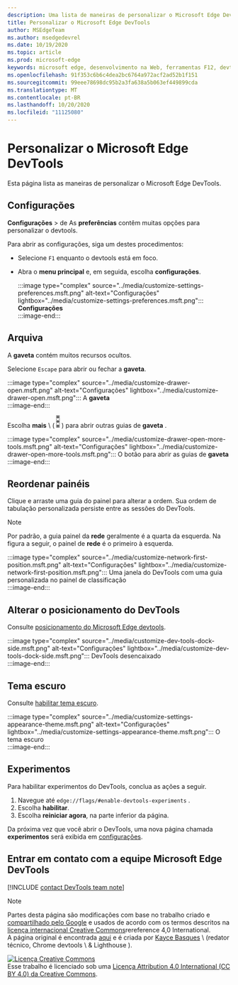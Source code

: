 ```yaml
---
description: Uma lista de maneiras de personalizar o Microsoft Edge DevTools
title: Personalizar o Microsoft Edge DevTools
author: MSEdgeTeam
ms.author: msedgedevrel
ms.date: 10/19/2020
ms.topic: article
ms.prod: microsoft-edge
keywords: microsoft edge, desenvolvimento na Web, ferramentas F12, devtools
ms.openlocfilehash: 91f353c6b6c4dea2bc6764a972acf2ad52b1f151
ms.sourcegitcommit: 99eee78698dc95b2a3fa638a5b063ef449899cda
ms.translationtype: MT
ms.contentlocale: pt-BR
ms.lasthandoff: 10/20/2020
ms.locfileid: "11125080"
---
```

<!-- Copyright Kayce Basques 

   Licensed under the Apache License, Version 2.0 (the "License");
   you may not use this file except in compliance with the License.
   You may obtain a copy of the License at

       https://www.apache.org/licenses/LICENSE-2.0

   Unless required by applicable law or agreed to in writing, software
   distributed under the License is distributed on an "AS IS" BASIS,
   WITHOUT WARRANTIES OR CONDITIONS OF ANY KIND, either express or implied.
   See the License for the specific language governing permissions and
   limitations under the License.  -->

# Personalizar o Microsoft Edge DevTools  

  

Esta página lista as maneiras de personalizar o Microsoft Edge DevTools.  

## Configurações  

**Configurações**  >  de As **preferências** contêm muitas opções para personalizar o devtools.  

Para abrir as configurações, siga um destes procedimentos:  

*   Selecione `F1` enquanto o devtools está em foco.  
*   Abra o **menu principal** e, em seguida, escolha **configurações**.  
    
    :::image type="complex" source="../media/customize-settings-preferences.msft.png" alt-text="Configurações" lightbox="../media/customize-settings-preferences.msft.png":::
       **Configurações**  
    :::image-end:::  
    
## Arquiva  

A **gaveta** contém muitos recursos ocultos.  

Selecione `Escape` para abrir ou fechar a **gaveta**.  

:::image type="complex" source="../media/customize-drawer-open.msft.png" alt-text="Configurações" lightbox="../media/customize-drawer-open.msft.png":::
   A **gaveta**  
:::image-end:::  

Escolha **mais** \ ( ![ mais ][ImageMoreIcon] \) para abrir outras guias de **gaveta** .  

:::image type="complex" source="../media/customize-drawer-open-more-tools.msft.png" alt-text="Configurações" lightbox="../media/customize-drawer-open-more-tools.msft.png":::
   O botão para abrir as guias de **gaveta**  
:::image-end:::  

## Reordenar painéis  

Clique e arraste uma guia do painel para alterar a ordem.  Sua ordem de tabulação personalizada persiste entre as sessões do DevTools.  

> [!NOTE]
> Por padrão, a guia painel da **rede** geralmente é a quarta da esquerda.  Na figura a seguir, o painel de **rede** é o primeiro à esquerda.  

:::image type="complex" source="../media/customize-network-first-position.msft.png" alt-text="Configurações" lightbox="../media/customize-network-first-position.msft.png":::
   Uma janela do DevTools com uma guia personalizada no painel de classificação  
:::image-end:::  

## Alterar o posicionamento do DevTools  

Consulte [posicionamento do Microsoft Edge devtools][DevToolsPlacement].  

:::image type="complex" source="../media/customize-dev-tools-dock-side.msft.png" alt-text="Configurações" lightbox="../media/customize-dev-tools-dock-side.msft.png":::
   DevTools desencaixado  
:::image-end:::  

## Tema escuro  

Consulte [habilitar tema escuro][DarkTheme].  

:::image type="complex" source="../media/customize-settings-appearance-theme.msft.png" alt-text="Configurações" lightbox="../media/customize-settings-appearance-theme.msft.png":::
   O tema escuro  
:::image-end:::  

## Experimentos  

Para habilitar experimentos do DevTools, conclua as ações a seguir.  

1.  Navegue até `edge://flags/#enable-devtools-experiments` .  
1.  Escolha **habilitar**.  
1.  Escolha **reiniciar agora**, na parte inferior da página.  

Da próxima vez que você abrir o DevTools, uma nova página chamada **experimentos** será exibida em [configurações](#settings).  

## Entrar em contato com a equipe Microsoft Edge DevTools  

[!INCLUDE [contact DevTools team note](../includes/contact-devtools-team-note.md)]  

<!-- image links -->  

[ImageMoreIcon]: ../media/more-icon.msft.png  

<!-- links -->  

[DevToolsPlacement]: ./placement.md "Alterar o posicionamento do Microsoft Edge DevTools | Documentos da Microsoft"  
[DarkTheme]: ./dark-theme.md "Habilitar tema escuro no Microsoft Edge DevTools | Documentos da Microsoft"  

> [!NOTE]
> Partes desta página são modificações com base no trabalho criado e [compartilhado pelo Google][GoogleSitePolicies] e usados de acordo com os termos descritos na [licença internacional Creative Commons][CCA4IL]rereference 4,0 International.  
> A página original é encontrada [aqui](https://developers.google.com/web/tools/chrome-devtools/customize/index) e é criada por [Kayce Basques][KayceBasques] \ (redator técnico, Chrome devtools \ & Lighthouse \).  

[![Licença Creative Commons][CCby4Image]][CCA4IL]  
Esse trabalho é licenciado sob uma [Licença Attribution 4.0 International (CC BY 4.0) da Creative Commons][CCA4IL].  

[CCA4IL]: https://creativecommons.org/licenses/by/4.0  
[CCby4Image]: https://i.creativecommons.org/l/by/4.0/88x31.png  
[GoogleSitePolicies]: https://developers.google.com/terms/site-policies  
[KayceBasques]: https://developers.google.com/web/resources/contributors/kaycebasques  
